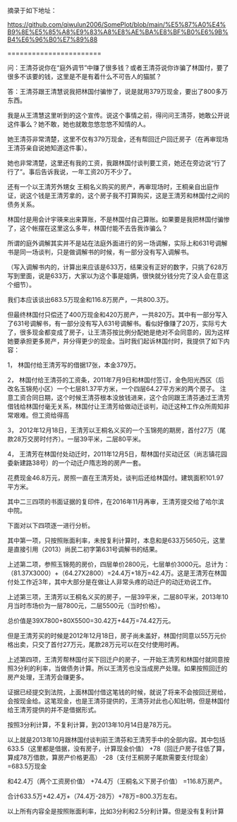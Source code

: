 摘录于如下地址：

https://github.com/qiwulun2006/SomePlot/blob/main/%E5%87%A0%E4%B9%8E%E5%85%A8%E9%83%A8%E8%AE%BA%E8%BF%B0%E6%9B%B4%E6%96%B0%E7%89%88

=======================

问：王清芬说你在“庭外调节”中赚了很多钱？或者王清芬说你诈骗了林国付，要了很多不该要的钱，这里是不是有着什么不可告人的猫腻？

答：王清芬跟王清慧说我把林国付骗惨了，说是就用379万现金，要出了800多万东西。

我是从王清慧这里听到的这个宣传。说这个事情之前，得问问王清芬，她敢公开说这件事么？她不敢，她也就敢忽悠忽悠不知情的人。

她王清芬非常清楚，这里不仅有379万现金，还有帮回迁户回迁房子（在再审现场王清芬亲自说她知道这件事）。

她也非常清楚，这里还有我的工资，我跟林国付谈判要工资，她还在旁边说“行了行了”。事后告诉我说，一年工资20万不少了。

还有一个以王清芳外甥女 王桐名义购买的房产，再审现场时，王桐亲自出庭作证，说这个钱是王清芳拿的，这个房子我不打算购买，这是王清芳和林国付之间的债务关系。

林国付是用会计宇瑛来出来算账，不是林国付自己算账。如果要是我把林国付骗惨了，这个帐摆在这里这么多年，林国付能不去告我诈骗么？

所谓的庭外调解其实并不是站在法庭外面进行的另一场调解，实际上和631号调解书是同一场谈判，只是做调解书的时候，有一部分没有写入调解书。

（写入调解书内的，计算出来应该是633万，结果没有正好的数字，只挑了628万写到里面，说是633万，大家以为这个事是姐俩，很快就分钱分完了没人会在意这个细节）。

我们本应该谈出683.5万现金和116.8万房产，一共800.3万。

但最终林国付只偿还了400万现金和420万房产，一共820万。其中有一部分写入了631号调解书，有一部分没有写入631号调解书。看似好像赚了20万，实际亏大了，很多现金都变成了房子，让王清芬按比例分配她是绝对不会同意的，因为这样她要承担更多房产，并分得更少的现金。当时我们起诉林国付时，我提供了如下内容：

1， 林国付给王清芳写的借据17张，本金379万。

2， 林国付给王清芬的工资条，2011年7月9日和林国付签订，金色阳光西区（后改名玉锦苑小区）一个七层81.37平方米，一个四层64.27平方米的两个房子。
注意工资合同日期，这个时候王清芬根本没放钱进来，这个合同跟王清芬通过王清芳借钱给林国付毫无关系，林国付让王清芳给做动迁谈判，动迁这种工作众所周知非常艰难。但工资给得高

3， 2012年12月18日，王清芳以王桐名义买的一个玉锦苑的期房，首付27万（尾款28万交房时付齐）。一层39平米，二层80平米。

4， 王清芳在林国付处动迁时，2011年12月5日，帮林国付买动迁区（尚志镇花园委新建路38号）的一个动迁户隋志玲的房产一套。

花费现金46.8万元，房照一直在王清芳处，谈判后还给林国付。建筑面积101.97平方米。

其中二三四项的书面证据的复印件，在2016年11月再审，王清芳提交给了哈尔滨中院。

下面对以下四项逐一进行分析。

其中第一项，只按照账面利率，未按复利计算时，本息和是633万5650元，这里是直接引用（2013）尚民二初字第631号调解书的结果。

上述第二项，参照玉锦苑的房价，四层单价2800元，七层单价3000元。总计为：
（81.37X3000）+（64.27X2800）=24.4万+18万=42.4万。这是王清芳在林国付处工作近3年，其中大部分是在做让人非常头疼的动迁户的动迁劝说工作。

上述第三项，王清芳以王桐名义买的房子，一层39平米，二层80平米，2013年10月当时市场价为一层7800元，二层5500元（当时价格）。

总价值是39X7800+80X5500=30.42万+44万=74.42万元。

但是王清芳买的时候是2012年12月18日，房子尚未盖好，林国付同意以55万元价格出卖，只交了首付27万元，尾款28万元可以在交付使用时再。

上述第四项，王清芳帮林国付买下回迁户的房子，一开始王清芳和林国付就同意按照3分利的利率，当做债务计算。所以王清芳也没当成房产处理。如果按照回迁的房产处理，王清芳会赚更多。

证据已经提交到法院，上面林国付借这笔钱的时候，就说了将来不会按回迁房给，会按现金给。这笔现金，也是王清芬提供的，王清芬对此也心知肚明，但是林国付给王清芳提供的并不是借据形式。

按照3分利计算，不复利计算，到2013年10月14日是78万元。

以上就是2013年10月跟林国付谈判前王清芬和王清芳手中的全部内容。其中包括
633.5（这里都是借据，没有房子，计算现金价值）
+78（回迁户房子往低了算，算成78万借款，算房产价格更高）
-28（支付王桐房子尾款需要支付现金）=683.5万现金

和42.4万（两个工资房价值）
+74.4万（王桐名义下房子价值）
=116.8万房产。

合计633.5万+42.4万+（74.4万-28万）+78万=800.3万左右。

以上所有内容全是按照账面利率，比如3分利和2.5分利计算。但是没有复利计算

